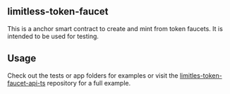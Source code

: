 ## limitless-token-faucet

This is a anchor smart contract to create and mint from token faucets. It is intended to be used for testing.

## Usage 

Check out the tests or app folders for examples or visit the [limitles-token-faucet-api-ts](https://github.com/limitless-devs/limitless-token-faucet-api-ts) repository for a full example. 
